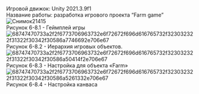 Игровой движок: Unity 2021.3.9f1  
Название работы: разработка игрового проекта “Farm game”  
![Снимок21415](https://user-images.githubusercontent.com/119736937/205518050-526e8b8a-514d-4b15-80e4-01ffa8a45dc4.PNG)  
Рисунок 6-8.1 - Геймплей игры  
![68747470733a2f2f6773706963732e6f72672f696d616765732f323032322f31322f30342f30586a7746692e706e67](https://user-images.githubusercontent.com/119736937/205518073-006baf56-3e24-4658-b47f-d8d4fed45240.png)  
Рисунок 6-8.2 - Иерархия игровых объектов.  
![68747470733a2f2f6773706963732e6f72672f696d616765732f323032322f31322f30342f30586a50414f2e706e67](https://user-images.githubusercontent.com/119736937/205518127-f75f3bd8-6eb5-4df5-a1a1-0773f54b630c.png)  
Рисунок 6-8.3 - Настройка для объекта «Farm»  
![68747470733a2f2f6773706963732e6f72672f696d616765732f323032322f31322f30342f30586a5261332e706e67](https://user-images.githubusercontent.com/119736937/205518175-b44adb73-8cc7-4ca6-a1c4-b79fb2c8c781.png)  
Рисунок 6-8.4 - Настройка канваса  




